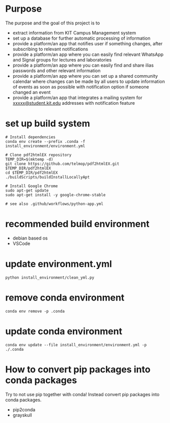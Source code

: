 # Purpose
The purpose and the goal of this project is to
- extract information from KIT Campus Management system
- set up a database for further automatic processing of information
- provide a platform/an app that notifies user if something changes, after subscribing to relevant notifications
- provide a platform/an app where you can easily find relevant WhatsApp and Signal groups for lectures and laboratories
- provide a platform/an app where you can easily find and share ilias passwords and other relevant information
- provide a platform/an app where you can set up a shared community calendar where changes can be made by all users to update information of events as soon as possible with notification option if someone changed an event
- provide a platform/an app that integrates a mailing system for xxxxx@student.kit.edu addresses with notification feature

# set up build system
```
# Install dependencies
conda env create --prefix .conda -f install_environment/environment.yml

# Clone pdf2htmlEX repository
TEMP_DIR=$(mktemp -d)
git clone https://github.com/telmop/pdf2htmlEX.git $TEMP_DIR/pdf2htmlEX
cd $TEMP_DIR/pdf2htmlEX
./buildScripts/buildInstallLocallyApt

# Install Google Chrome
sudo apt-get update
sudo apt-get install -y google-chrome-stable

# see also .github/workflows/python-app.yml
```

# recommended build environment
- debian based os
- VSCode

# update environment.yml
```
python install_environment/clean_yml.py
```

# remove conda environment
```
conda env remove -p .conda
```

# update conda environment
```
conda env update --file install_environment/environment.yml -p ./.conda
```

# How to convert pip packages into conda packages
Try to not use pip together with conda!
Instead convert pip packages into conda packages.
- pip2conda
- grayskull